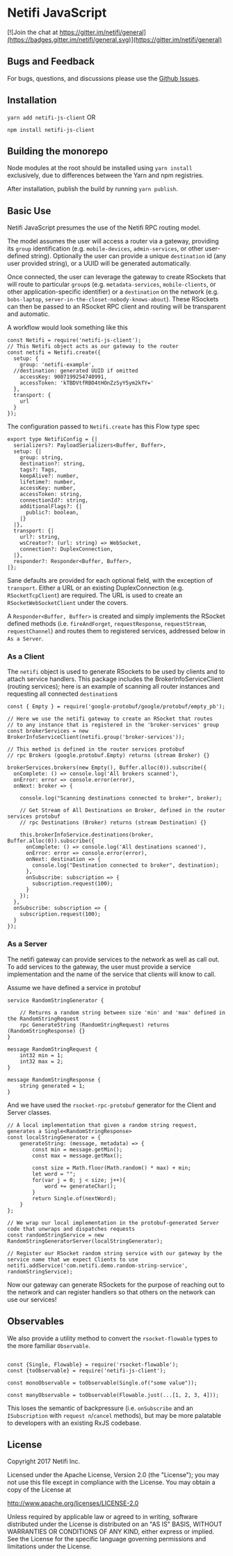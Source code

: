 # Netifi JavaScript

[![Join the chat at https://gitter.im/netifi/general](https://badges.gitter.im/netifi/general.svg)](https://gitter.im/netifi/general)

## Bugs and Feedback

For bugs, questions, and discussions please use the [Github Issues](https://github.com/netifi/netifi-js/issues).

## Installation

`yarn add netifi-js-client` OR

`npm install netifi-js-client`

## Building the monorepo

Node modules at the root should be installed using `yarn install` exclusively, due to differences between the Yarn and npm registries.

After installation, publish the build by running `yarn publish`.

## Basic Use

Netifi JavaScript presumes the use of the Netifi RPC routing model.

The model assumes the user will access a router via a gateway, providing its `group` identification (e.g. `mobile-devices`, `admin-services`, or other user-defined string). Optionally the user can provide a unique `destination` id (any user provided string), or a UUID will be generated automatically.

Once connected, the user can leverage the gateway to create RSockets that will route to particular `group`s (e.g. `metadata-services`, `mobile-clients`, or other application-specific identifier) or a `destination` on the network (e.g. `bobs-laptop`, `server-in-the-closet-nobody-knows-about`). These RSockets can then be passed to an RSocket RPC client and routing will be transparent and automatic.

A workflow would look something like this

```angular2html
const Netifi = require('netifi-js-client');
// This Netifi object acts as our gateway to the router
const netifi = Netifi.create({
  setup: {
    group: 'netifi-example',
  //destination: generated UUID if omitted  
    accessKey: 9007199254740991,
    accessToken: 'kTBDVtfRBO4tHOnZzSyY5ym2kfY='
  },
  transport: {
    url
  }
});
```

The configuration passed to `Netifi.create` has this Flow type spec

```angular2html
export type NetifiConfig = {|
  serializers?: PayloadSerializers<Buffer, Buffer>,
  setup: {|
    group: string,
    destination?: string,
    tags?: Tags,
    keepAlive?: number,
    lifetime?: number,
    accessKey: number,
    accessToken: string,
    connectionId?: string,
    additionalFlags?: {|
      public?: boolean,
    |}
  |},
  transport: {|
    url?: string,
    wsCreator?: (url: string) => WebSocket,
    connection?: DuplexConnection,
  |},
  responder?: Responder<Buffer, Buffer>,
|};
```

Sane defaults are provided for each optional field, with the exception of `transport`. Either a URL or an existing DuplexConnection (e.g. `RSocketTcpClient`) are required. The URL is used to create an `RSocketWebSocketClient` under the covers.

A `Responder<Buffer, Buffer>` is created and simply implements the RSocket defined methods (i.e. `fireAndForget`, `requestResponse`, `requestStream`, `requestChannel`) and routes them to registered services, addressed below in `As a Server`.


### As a Client
The `netifi` object is used to generate RSockets to be used by clients and to attach service handlers. This package includes the BrokerInfoServiceClient (routing services); here is an example of scanning all router instances and requesting all connected `destination`s

```angular2html
const { Empty } = require('google-protobuf/google/protobuf/empty_pb');

// Here we use the netifi gateway to create an RSocket that routes 
// to any instance that is registered in the 'broker-services' group
const brokerServices = new BrokerInfoServiceClient(netifi.group('broker-services'));

// This method is defined in the router services protobuf
// rpc Brokers (google.protobuf.Empty) returns (stream Broker) {}

brokerServices.brokers(new Empty(), Buffer.alloc(0)).subscribe({
  onComplete: () => console.log('All brokers scanned'),
  onError: error => console.error(error),
  onNext: broker => {

    console.log("Scanning destinations connected to broker", broker);
  
    // Get Stream of All Destinations on Broker, defined in the router services protobuf
    // rpc Destinations (Broker) returns (stream Destination) {}
  
    this.brokerInfoService.destinations(broker, Buffer.alloc(0)).subscribe({
      onComplete: () => console.log('All destinations scanned'),
      onError: error => console.error(error),
      onNext: destination => {
        console.log("Destination connected to broker", destination);
      },
      onSubscribe: subscription => {
        subscription.request(100);
      }
    });
  },
  onSubscribe: subscription => {
    subscription.request(100);
  }
});
```

### As a Server

The netifi gateway can provide services to the network as well as call out. To add services to the gateway, the user must provide a service implementation and the name of the service that clients will know to call.

Assume we have defined a service in protobuf

```angular2html
service RandomStringGenerator {

    // Returns a random string between size 'min' and 'max' defined in the RandomStringRequest
    rpc GenerateString (RandomStringRequest) returns (RandomStringResponse) {}
}

message RandomStringRequest {
    int32 min = 1;
    int32 max = 2;
}

message RandomStringResponse {
    string generated = 1;
}
```

And we have used the `rsocket-rpc-protobuf` generator for the Client and Server classes.

```angular2html
// A local implementation that given a random string request, generates a Single<RandomStringResponse>
const localStringGenerator = {
    generateString: (message, metadata) => {
        const min = message.getMin();
        const max = message.getMax();

        const size = Math.floor(Math.random() * max) + min;
        let word = "";
        for(var j = 0; j < size; j++){
            word += generateChar();
        }
        return Single.of(nextWord);
    }
};

// We wrap our local implementation in the protobuf-generated Server code that unwraps and dispatches requests    
const randomStringService = new RandomStringGeneratorServer(localStringGenerator);

// Register our RSocket random string service with our gateway by the service name that we expect Clients to use
netifi.addService('com.netifi.demo.random-string-service', randomStringService);
```


Now our gateway can generate RSockets for the purpose of reaching out to the network and can register handlers so that others on the network can use our services!


## Observables

We also provide a utility method to convert the `rsocket-flowable` types to the more familiar `Observable`.

```angular2html

const {Single, Flowable} = require('rsocket-flowable');
const {toObservable} = require('netifi-js-client');

const monoObservable = toObservable(Single.of("some value"));

const manyObservable = toObservable(Flowable.just(...[1, 2, 3, 4]));

```

This loses the semantic of backpressure (i.e. `onSubscribe` and an `ISubscription` with `request n`/`cancel` methods), but may be more palatable to developers with an existing RxJS codebase. 

## License
Copyright 2017 Netifi Inc.

Licensed under the Apache License, Version 2.0 (the "License"); you may not use this file except in compliance with the License. You may obtain a copy of the License at

http://www.apache.org/licenses/LICENSE-2.0

Unless required by applicable law or agreed to in writing, software distributed under the License is distributed on an "AS IS" BASIS, WITHOUT WARRANTIES OR CONDITIONS OF ANY KIND, either express or implied. See the License for the specific language governing permissions and limitations under the License.
